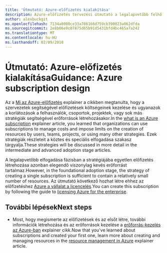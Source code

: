 ```yaml
---
title: 'Útmutató: Azure-előfizetés kialakítása'
description: Azure-előfizetés tervezési útmutató a legalapvetőbb felhő bevezetési stratégia részeként
author: alexbuckgit
ms.openlocfilehash: 7134a0000ce33a786166d759cb390023a062dfda
ms.sourcegitcommit: 2e8b06e9c07875d65b91d5431bfd4bc465a7a242
ms.translationtype: MT
ms.contentlocale: hu-HU
ms.lasthandoff: 02/09/2018
---
```

# <a name="guidance-azure-subscription-design"></a><span data-ttu-id="e64da-103">Útmutató: Azure-előfizetés kialakítása</span><span class="sxs-lookup"><span data-stu-id="e64da-103">Guidance: Azure subscription design</span></span> 

<span data-ttu-id="e64da-104">Az a [Mi az Azure-előfizetés](subscription-explainer.md) explainer a cikkben megtanulta, hogy a szervezetek segítségével előfizetések költségeinek kezelése és ugyanazok a korlátozások a felhasználók, csoportok, projektek, vagy sok más stratégiák segítségével erőforrások létrehozásakor.</span><span class="sxs-lookup"><span data-stu-id="e64da-104">In the [what is an Azure subscription](subscription-explainer.md) explainer article, you learned that organizations can use subscriptions to manage costs and impose limits on the creation of resources by users, teams, projects, or using many other strategies.</span></span> <span data-ttu-id="e64da-105">Ezek stratégiák részleteit a köztes és speciális elfogadása szakasz tárgyalja.</span><span class="sxs-lookup"><span data-stu-id="e64da-105">These strategies will be discussed in more detail in the intermediate and advanced adoption stage articles.</span></span>

<span data-ttu-id="e64da-106">A legalapvetőbb elfogadása fázisban a stratégiájába egyetlen előfizetés létrehozása azonban elegendő viszonylag kevés erőforrást tartalmaz.</span><span class="sxs-lookup"><span data-stu-id="e64da-106">However, in the foundational adoption stage, the strategy of creating a single subscription is sufficient to contain a relatively small number of resources.</span></span> <span data-ttu-id="e64da-107">Az útmutató következő hozhat létre ehhez az előfizetéshez [Azure a vállalat a licencelés][azure-enterprise-licensing].</span><span class="sxs-lookup"><span data-stu-id="e64da-107">You can create this subscription by following the guide to [licensing Azure for the enterprise][azure-enterprise-licensing].</span></span>

## <a name="next-steps"></a><span data-ttu-id="e64da-108">További lépések</span><span class="sxs-lookup"><span data-stu-id="e64da-108">Next steps</span></span>

* <span data-ttu-id="e64da-109">Most, hogy megismerte az előfizetések és az elsőt létre, további információk létrehozása és az erőforrások kezelése a [erőforrás-kezelés az Azure-ban](resource-manager-explainer.md) explainer cikk.</span><span class="sxs-lookup"><span data-stu-id="e64da-109">Now that you've learned about subscriptions and created your first one, learn more about creating and managing resources in the [resource management in Azure](resource-manager-explainer.md) explainer article.</span></span>

[azure-enterprise-licensing]: https://azure.microsoft.com/pricing/enterprise-agreement
